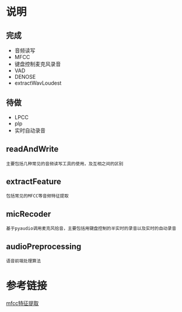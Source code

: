 # 说明

## 完成

- 音频读写
- MFCC
- 键盘控制麦克风录音
- VAD
- DENOSE
- extractWavLoudest

## 待做

- LPCC
- plp
- 实时自动录音

## readAndWrite

```
主要包括几种常见的音频读写工具的使用，及互相之间的区别
```

## extractFeature

```
包括常见的MFCC等音频特征提取
```

## micRecoder

```
基于pyaudio调用麦克风拾音，主要包括用键盘控制的半实时的录音以及实时的自动录音
```

## audioPreprocessing

```
语音前端处理算法
```

# 参考链接
[mfcc特征提取](https://haythamfayek.com/2016/04/21/speech-processing-for-machine-learning.html)
